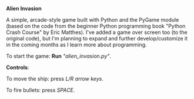 <b>Alien Invasion</b>

A simple, arcade-style game built with Python and the PyGame module (based on the code from the beginner Python programming book "Python Crash Course" by Eric Matthes). I've added a game over screen too (to the original code), but I'm planning to expand and further develop/customize it in the coming months as I learn more about programming.

To start the game: <b>Run</b> <em>"alien_invasion.py"</em>.


<b>Controls</b>:

To move the ship: press <em>L/R arrow keys</em>.

To fire bullets: press <em>SPACE</em>. 
